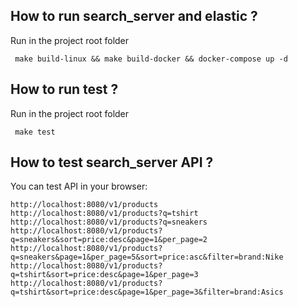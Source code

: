 ## How to run search_server and elastic ?

Run in the project root folder

```
 make build-linux && make build-docker && docker-compose up -d
```

## How to run test ?

Run in the project root folder

```
 make test
```

## How to test search_server API ?

You can test API in your browser:

```
http://localhost:8080/v1/products
http://localhost:8080/v1/products?q=tshirt
http://localhost:8080/v1/products?q=sneakers
http://localhost:8080/v1/products?q=sneakers&sort=price:desc&page=1&per_page=2
http://localhost:8080/v1/products?q=sneakers&page=1&per_page=5&sort=price:asc&filter=brand:Nike
http://localhost:8080/v1/products?q=tshirt&sort=price:desc&page=1&per_page=3
http://localhost:8080/v1/products?q=tshirt&sort=price:desc&page=1&per_page=3&filter=brand:Asics
```

